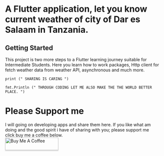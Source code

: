 # A Flutter application, let you know current weather of city of Dar es Salaam in Tanzania.


## Getting Started

This project is two more steps to a Flutter learning journey suitable for Intermediate Students. Here you learn how to work packages, Http client for fetch weather data from weather API, asynchronous and much more.

```
print (" SHARING IS CARING ")
```

```
fmt.Println (" THROUGH CODING LET ME ALSO MAKE THE THE WORLD BETTER PLACE. ")
```
# Please Support me
I will going on developing apps and share them here. If you like what am doing and the good spirit i have of sharing with you; please support me click buy me a coffee below. 
<br />
<a href="https://www.buymeacoffee.com/johnnylyimo" target="_blank"><img src="https://www.buymeacoffee.com/assets/img/custom_images/orange_img.png" alt="Buy Me A Coffee" style="height: 41px !important;width: 174px !important;box-shadow: 0px 3px 2px 0px rgba(190, 190, 190, 0.5) !important;-webkit-box-shadow: 0px 3px 2px 0px rgba(190, 190, 190, 0.5) !important;" ></a>